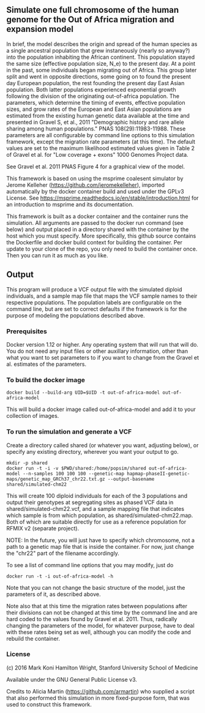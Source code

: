 ## Simulate one full chromosome of the human genome for the Out of Africa migration and expansion model

In brief, the model describes the origin and spread of the human species as a single ancestral population that grew instaneously (nearly so anyway?) into the population inhabiting the African continent. This population stayed the same size (effective population size, N_e) to the present day. At a point in the past, some individuals began migrating out of Africa. This group later split and went in opposite directions, some going on to found the present day European population, the rest founding the present day East Asian population. Both latter populations experienced exponential growth following the division of the originating out-of-africa population. The parameters, which determine the timing of events, effective population sizes, and grow rates of the European and East Asian populations are estimated from the existing human genetic data available at the time and presented in Gravel S, et al., 2011 "Demographic history and rare allele sharing among human populations." PNAS 108(29):11983-11988. These parameters are all configurable by command line options to this simulation framework, except the migration rate parameters (at this time). The default values are set to the maximum likelihood estimated values given in Table 2 of Gravel et al. for "Low coverage + exons" 1000 Genomes Project data. 

See Gravel et al. 2011 PNAS Figure 4 for a graphical view of the model.

This framework is based on using the msprime coalesent simulator by Jerome Kelleher (https://github.com/jeromekelleher), imported automatically by the docker container build and used under the GPLv3 License. See https://msprime.readthedocs.io/en/stable/introduction.html for an introduction to msprime and its documentation. 

This framework is built as a docker container and the container runs the simulation. All
arguments are passed to the docker run command (see below) and output placed in a directory
shared with the container by the host which you must specify. More specifically, this github
source contains the Dockerfile and docker build context for building the container. Per update
to your clone of the repo, you only need to build the container once. Then you can run it as
much as you like.

## Output

This program will produce a VCF output file with the simulated diploid individuals, and a sample map file that maps the VCF sample names to their respective populations. The population labels are configurable on the command line, but are set to correct defaults if the framework is for the purpose of modeling the populations described above.

### Prerequisites

Docker version 1.12 or higher. Any operating system that will run that will do. You do not need any input files or other auxillary information, other than what you want to set parameters to if you want to change from the Gravel et al. estimates of the parameters.

### To build the docker image

`docker build --build-arg UID=$UID -t out-of-africa-model out-of-africa-model`

This will build a docker image called out-of-africa-model and add it to your collection of images.

### To run the simulation and generate a VCF

Create a directory called shared (or whatever you want, adjusting below), or specify any
existing directory, wherever you want your output to go.

```
mkdir -p shared
docker run -t -i -v $PWD/shared:/home/popsim/shared out-of-africa-model --n-samples 100 100 100 --genetic-map hapmap-phaseII-genetic-maps/genetic_map_GRCh37_chr22.txt.gz --output-basename shared/simulated-chm22
```

This will create 100 diploid individuals for each of the 3 populations and output their genotypes at segregating sites as phased VCF data in shared/simulated-chm22.vcf, and a sample mapping file that indicates which sample is from which population, as shared/simulated-chm22.map. Both of which are suitable directly for use as a reference population for RFMIX v2 (separate project).

NOTE: In the future, you will just have to specify which chromosome, not a path to a genetic map file that is inside the container. For now, just change the "chr22" part of the filename accordingly.

To see a list of command line options that you may modify, just do

`docker run -t -i out-of-africa-model -h`

Note that you can not change the basic structure of the model, just the parameters of it, as described above.

Note also that at this time the migration rates between populations after their divisions can not be changed at this time by the command line and are hard coded to the values found by Gravel et al. 2011. Thus, radically changing the parameters of the model, for whatever purpose, have to deal with these rates being set as well, although you can modify the code and rebuild the container.

### License

(c) 2016 Mark Koni Hamilton Wright, Stanford University School of Medicine

Available under the GNU General Public License v3.

Credits to Alicia Martin (https://github.com/armartin) who supplied a script that also performed this simulation in more fixed-purpose form, that was used to construct this framework.
